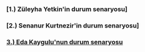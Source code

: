 ### [1.) Züleyha Yetkin'in durum senaryosu]
### [2.) Senanur Kurtnezir'in durum senaryosu]
### [3.) Eda Kaygulu'nun durum senaryosu](edanın_durum_senaryosu.pdf)
